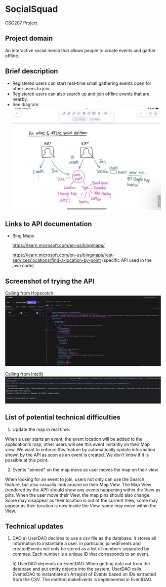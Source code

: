 # SocialSquad
CSC207 Project

## Project domain

An interactive social media that allows people to create events and gather offline.


## Brief description
- Registered users can start real-time small gathering events open for other users to join.
- Registered users can also search up and join offline events that are nearby.
- See diagram:
  ![Main Idea Image](MainIdea.jpg)

## Links to API documentation
- Bing Maps

  https://learn.microsoft.com/en-us/bingmaps/

  https://learn.microsoft.com/en-us/bingmaps/rest-services/locations/find-a-location-by-point (specific API used in the java code)


## Screenshot of trying the API

Calling from Hopscotch
![Screenshot](TryingAPIHoppscotch.png)

Calling from Intellij
![Trying API](TryingApi.png)

## List of potential technical difficulties 
1. Update the map in real time.

When a user starts an event, the event location will be added to the application's map, other users will see this event 
instantly on their Map view. We want to enforce this feature by automatically update information shown by the API as 
soon as an event is created. We don't know if it is possible at this point.

2. Events "pinned" on the map move as user moves the map on their view.

When looking for an event to join, users not only can use the Search feature, but also casually look around on their Map
View. The Map View (rendered by the API) should show any events happening within the View as pins. When the user move 
their View, the map pins should also change. Some may disappear as their location is out of the current View, some may 
appear as their location is now inside the View, some may move within the View.

## Technical updates
1. DAO
   a) UserDAO decides to use a csv file as the database.
   It stores all information to instantiate a user. In particular, joinedEvents and createdEvents will only be stored as a list of numbers separated by commas. 
   Each number is a unique ID that corresponds to an event.

   b) UserDAO depends on EventDAO. 
   When getting data out from the database and put entity objects into the system, UserDAO calls EventsDAO to instantiate an Arraylist of Events based on IDs extracted from the CSV.
   The method makeEvents is implemented in EventDAO.
